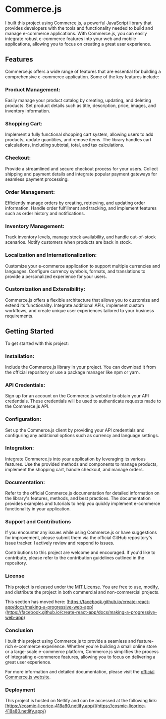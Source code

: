# Commerce.js

I built this project using Commerce.js, a powerful JavaScript library that provides developers with the tools and functionality needed to build and manage e-commerce applications. With Commerce.js, you can easily integrate robust e-commerce features into your web and mobile applications, allowing you to focus on creating a great user experience.

## Features

Commerce.js offers a wide range of features that are essential for building a comprehensive e-commerce application. Some of the key features include:

### Product Management:

Easily manage your product catalog by creating, updating, and deleting products. Set product details such as title, description, price, images, and inventory information.

### Shopping Cart:

Implement a fully functional shopping cart system, allowing users to add products, update quantities, and remove items. The library handles cart calculations, including subtotal, total, and tax calculations.

### Checkout:

Provide a streamlined and secure checkout process for your users. Collect shipping and payment details and integrate popular payment gateways for seamless payment processing.

### Order Management:

Efficiently manage orders by creating, retrieving, and updating order information. Handle order fulfillment and tracking, and implement features such as order history and notifications.

### Inventory Management:

Track inventory levels, manage stock availability, and handle out-of-stock scenarios. Notify customers when products are back in stock.

### Localization and Internationalization:

Customize your e-commerce application to support multiple currencies and languages. Configure currency symbols, formats, and translations to provide a personalized experience for your users.

### Customization and Extensibility:

Commerce.js offers a flexible architecture that allows you to customize and extend its functionality. Integrate additional APIs, implement custom workflows, and create unique user experiences tailored to your business requirements.

## Getting Started

To get started with this project:

### Installation:

Include the Commerce.js library in your project. You can download it from the official repository or use a package manager like npm or yarn.

### API Credentials:

Sign up for an account on the Commerce.js website to obtain your API credentials. These credentials will be used to authenticate requests made to the Commerce.js API.

### Configuration:

Set up the Commerce.js client by providing your API credentials and configuring any additional options such as currency and language settings.

### Integration:

Integrate Commerce.js into your application by leveraging its various features. Use the provided methods and components to manage products, implement the shopping cart, handle checkout, and manage orders.

### Documentation:

Refer to the official Commerce.js documentation for detailed information on the library's features, methods, and best practices. The documentation provides examples and tutorials to help you quickly implement e-commerce functionality in your application.

### Support and Contributions

If you encounter any issues while using Commerce.js or have suggestions for improvement, please submit them via the official GitHub repository's issue tracker. I actively review and respond to issues.

Contributions to this project are welcome and encouraged. If you'd like to contribute, please refer to the contribution guidelines outlined in the repository.

### License

This project is released under the [MIT License](https://opensource.org/license/mit/). You are free to use, modify, and distribute the project in both commercial and non-commercial projects.

This section has moved here: [https://facebook.github.io/create-react-app/docs/making-a-progressive-web-app](https://facebook.github.io/create-react-app/docs/making-a-progressive-web-app)

### Conclusion

I built this project using Commerce.js to provide a seamless and feature-rich e-commerce experience. Whether you're building a small online store or a large-scale e-commerce platform, Commerce.js simplifies the process of integrating e-commerce features, allowing you to focus on delivering a great user experience.

For more information and detailed documentation, please visit the [official Commerce.js website](https://commercejs.com/for/developers).

### Deployment

This project is hosted on Netlify and can be accessed at the following link: [https://cosmic-licorice-418a80.netlify.app/](https://cosmic-licorice-418a80.netlify.app/)
